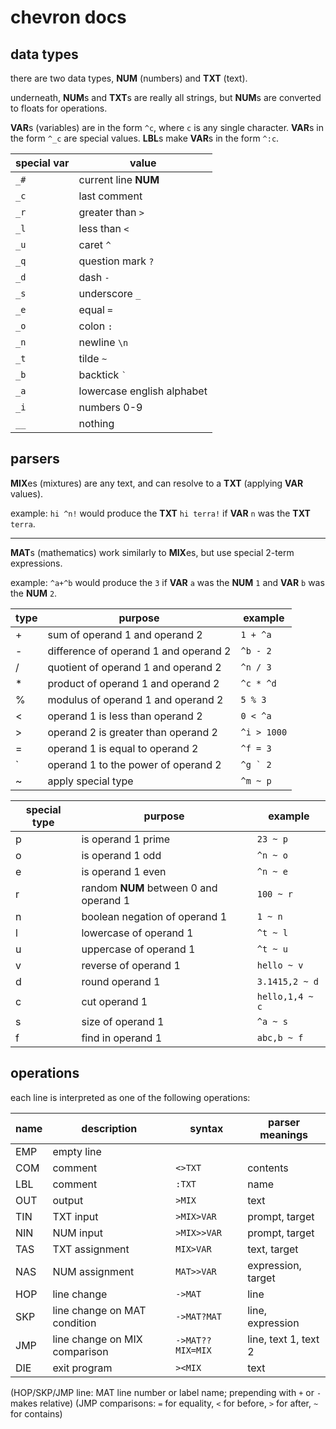 chevron docs
============

data types
----------
there are two data types, **NUM** (numbers) and **TXT** (text).

underneath, **NUM**s and **TXT**s are really all strings, but **NUM**s are converted to floats for operations.

**VAR**s (variables) are in the form `^c`, where `c` is any single character. **VAR**s in the form `^_c` are special values. **LBL**s make **VAR**s in the form `^:c`.

| special var | value |
| --- | --- |
| `_#` | current line **NUM** |
| `_c` | last comment |
| `_r` | greater than `>` |
| `_l` | less than `<` |
| `_u` | caret `^` |
| `_q` | question mark `?` |
| `_d` | dash `-` |
| `_s` | underscore `_` |
| `_e` | equal `=` |
| `_o` | colon `:` |
| `_n` | newline `\n` |
| `_t` | tilde `~` |
| `_b` | backtick `` ` `` |
| `_a` | lowercase english alphabet |
| `_i` | numbers 0-9 |
| `__` | nothing |

parsers
-------

**MIX**es (mixtures) are any text, and can resolve to a **TXT** (applying **VAR** values).

example: `hi ^n!` would produce the **TXT** `hi terra!` if **VAR** `n` was the **TXT** `terra`.

-------

**MAT**s (mathematics) work similarly to **MIX**es, but use special 2-term expressions.

example: `^a+^b` would produce the `3` if **VAR** `a` was the **NUM** `1` and **VAR** `b` was the **NUM** `2`.

| type | purpose | example |
| --- | --- | --- |
| + | sum of operand 1 and operand 2 | `1 + ^a` |
| - | difference of operand 1 and operand 2 | `^b - 2` |
| / | quotient of operand 1 and operand 2 | `^n / 3` |
| * | product of operand 1 and operand 2 | `^c * ^d` |
| % | modulus of operand 1 and operand 2 | `5 % 3` |
| < | operand 1 is less than operand 2 | `0 < ^a` |
| > | operand 2 is greater than operand 2 | `^i > 1000` |
| = | operand 1 is equal to operand 2 | `^f = 3` |
| ` | operand 1 to the power of operand 2 | ``^g ` 2`` |
| ~ | apply special type | `^m ~ p` |

| special type | purpose | example |
| --- | --- | --- |
| p | is operand 1 prime | `23 ~ p` |
| o | is operand 1 odd | `^n ~ o` |
| e | is operand 1 even | `^n ~ e` |
| r | random **NUM** between 0 and operand 1 | `100 ~ r` |
| n | boolean negation of operand 1 | `1 ~ n` |
| l | lowercase of operand 1 | `^t ~ l` |
| u | uppercase of operand 1 | `^t ~ u` |
| v | reverse of operand 1 | `hello ~ v` |
| d | round operand 1 | `3.1415,2 ~ d` |
| c | cut operand 1 | `hello,1,4 ~ c`
| s | size of operand 1 | `^a ~ s` |
| f | find in operand 1 | `abc,b ~ f` |

operations
----------
each line is interpreted as one of the following operations:

| name | description | syntax | parser meanings |
| --- | --- | --- | --- |
| EMP | empty line | ` ` | |
| COM | comment | `<>TXT` | contents |
| LBL | comment | `:TXT` | name |
| OUT | output | `>MIX` | text |
| TIN | TXT input | `>MIX>VAR` | prompt, target |
| NIN | NUM input | `>MIX>>VAR` | prompt, target |
| TAS | TXT assignment | `MIX>VAR` | text, target |
| NAS | NUM assignment | `MAT>>VAR` | expression, target |
| HOP | line change | `->MAT` | line |
| SKP | line change on MAT condition | `->MAT?MAT` | line, expression |
| JMP | line change on MIX comparison | `->MAT??MIX=MIX` | line, text 1, text 2 |
| DIE | exit program | `><MIX` | text |

(HOP/SKP/JMP line: MAT line number or label name; prepending with `+` or `-` makes relative)
(JMP comparisons: `=` for equality, `<` for before, `>` for after, `~` for contains)
